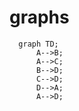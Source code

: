# graphs

```mermaid
  graph TD;
      A-->B;
      A-->C;
      B-->D;
      C-->D;
      D-->A;
      A-->D;
```
